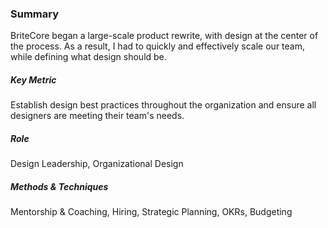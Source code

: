 ### Summary
BriteCore began a large-scale product rewrite, with design at the center of the process. As a result, I had to  quickly and effectively scale our team, while defining what design should be.

<h5>Key Metric</h5>
Establish design best practices throughout the organization and ensure all designers are meeting their team's needs.

<h5>Role</h5>
Design Leadership, Organizational Design

<h5>Methods & Techniques</h5>
Mentorship & Coaching, Hiring, Strategic Planning, OKRs, Budgeting